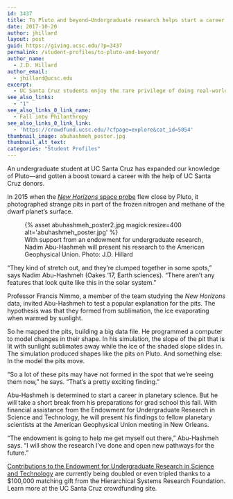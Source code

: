 ```yaml
---
id: 3437
title: To Pluto and beyond—Undergraduate research helps start a career
date: 2017-10-20
author: jhillard
layout: post
guid: https://giving.ucsc.edu/?p=3437
permalink: /student-profiles/to-pluto-and-beyond/
author_name:
  - J.D. Hillard
author_email:
  - jhillard@ucsc.edu
excerpt:
  - UC Santa Cruz students enjoy the rare privilege of doing real-world science as undergraduates. Nadim Abu-Hashmeh will present his original research to the American Geophysical Union with help from a specialized endowment.
see_also_links:
  - "1"
see_also_links_0_link_name:
  - Fall into Philanthropy
see_also_links_0_link_link:
  - 'https://crowdfund.ucsc.edu/?cfpage=explore&cat_id=5054'
thumbnail_image: abuhashmeh_poster.jpg
thumbnail_alt_text: 
categories: "Student Profiles"
---
```

  
An undergraduate student at UC Santa Cruz has expanded our knowledge of Pluto—and gotten a boost toward a career with the help of UC Santa Cruz donors.

In 2015 when the [_New Horizons_ space probe](https://www.nasa.gov/mission_pages/newhorizons/main/index.html) flew close by Pluto, it photographed strange pits in part of the frozen nitrogen and methane of the dwarf planet’s surface.
<figure class="inline-image full">
{% asset abuhashmeh_poster2.jpg magick:resize=400 alt='abuhashmeh_poster.jpg' %}
<figcaption>With support from an endowment for undergraduate research, Nadim Abu-Hashmeh will present his research to the American Geophysical Union. Photo: J.D. Hillard</figcaption></figure>

“They kind of stretch out, and they’re clumped together in some spots,” says Nadim Abu-Hashmeh (Oakes ‘17, Earth sciences). “There aren’t any features that look quite like this in the solar system.”

Professor Francis Nimmo, a member of the team studying the _New Horizons_ data, invited Abu-Hashmeh to test a popular explanation for the pits. The hypothesis was that they formed from sublimation, the ice evaporating when warmed by sunlight.

So he mapped the pits, building a big data file. He programmed a computer to model changes in their shape. In his simulation, the slope of the pit that is lit with sunlight sublimates away while the ice of the shaded slope slides in. The simulation produced shapes like the pits on Pluto. And something else: In the model the pits move.

“So a lot of these pits may have not formed in the spot that we’re seeing them now,” he says. “That’s a pretty exciting finding.”

Abu-Hashmeh is determined to start a career in planetary science. But he will take a short break from his preparations for grad school this fall. With financial assistance from the Endowment for Undergraduate Research in Science and Technology, he will present his findings to fellow planetary scientists at the American Geophysical Union meeting in New Orleans.

“The endowment is going to help me get myself out there,” Abu-Hashmeh says. “I will show the research I’ve done and open new pathways for the future.”

[Contributions to the Endowment for Undergraduate Research in Science and Technology](https://crowdfund.ucsc.edu/?cfpage=project&project_id=17079) are currently being doubled or even tripled thanks to a $100,000 matching gift from the Hierarchical Systems Research Foundation. Learn more at the UC Santa Cruz crowdfunding site.
